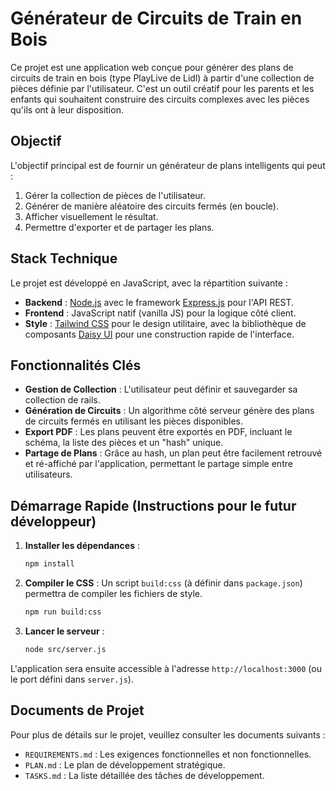 # Générateur de Circuits de Train en Bois

Ce projet est une application web conçue pour générer des plans de circuits de train en bois (type PlayLive de Lidl) à partir d'une collection de pièces définie par l'utilisateur. C'est un outil créatif pour les parents et les enfants qui souhaitent construire des circuits complexes avec les pièces qu'ils ont à leur disposition.

## Objectif

L'objectif principal est de fournir un générateur de plans intelligents qui peut :
1.  Gérer la collection de pièces de l'utilisateur.
2.  Générer de manière aléatoire des circuits fermés (en boucle).
3.  Afficher visuellement le résultat.
4.  Permettre d'exporter et de partager les plans.

## Stack Technique

Le projet est développé en JavaScript, avec la répartition suivante :

-   **Backend** : [Node.js](https://nodejs.org/) avec le framework [Express.js](https://expressjs.com/) pour l'API REST.
-   **Frontend** : JavaScript natif (vanilla JS) pour la logique côté client.
-   **Style** : [Tailwind CSS](https://tailwindcss.com/) pour le design utilitaire, avec la bibliothèque de composants [Daisy UI](https://daisyui.com/) pour une construction rapide de l'interface.

## Fonctionnalités Clés

-   **Gestion de Collection** : L'utilisateur peut définir et sauvegarder sa collection de rails.
-   **Génération de Circuits** : Un algorithme côté serveur génère des plans de circuits fermés en utilisant les pièces disponibles.
-   **Export PDF** : Les plans peuvent être exportés en PDF, incluant le schéma, la liste des pièces et un "hash" unique.
-   **Partage de Plans** : Grâce au hash, un plan peut être facilement retrouvé et ré-affiché par l'application, permettant le partage simple entre utilisateurs.

## Démarrage Rapide (Instructions pour le futur développeur)

1.  **Installer les dépendances** :
    ```bash
    npm install
    ```

2.  **Compiler le CSS** :
    Un script `build:css` (à définir dans `package.json`) permettra de compiler les fichiers de style.
    ```bash
    npm run build:css
    ```

3.  **Lancer le serveur** :
    ```bash
    node src/server.js
    ```

L'application sera ensuite accessible à l'adresse `http://localhost:3000` (ou le port défini dans `server.js`).

## Documents de Projet

Pour plus de détails sur le projet, veuillez consulter les documents suivants :

-   `REQUIREMENTS.md` : Les exigences fonctionnelles et non fonctionnelles.
-   `PLAN.md` : Le plan de développement stratégique.
-   `TASKS.md` : La liste détaillée des tâches de développement.
